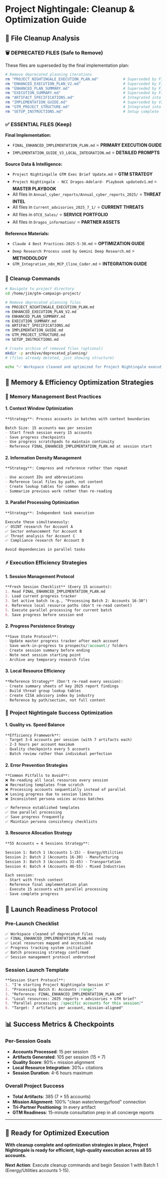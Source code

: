 # Project Nightingale: Cleanup & Optimization Guide

## 📁 File Cleanup Analysis

### 🗑️ **DEPRECATED FILES** (Safe to Remove)

These files are superseded by the final implementation plan:

```bash
# Remove deprecated planning iterations
rm "PROJECT_NIGHTINGALE_EXECUTION_PLAN.md"           # Superseded by FINAL plan
rm "ENHANCED_EXECUTION_PLAN_V2.md"                   # Superseded by FINAL plan
rm "ENHANCED_PLAN_SUMMARY.md"                        # Superseded by FINAL plan
rm "EXECUTION_SUMMARY.md"                            # Superseded by FINAL plan
rm "ARTIFACT_SPECIFICATIONS.md"                      # Integrated into FINAL plan
rm "IMPLEMENTATION_GUIDE.md"                         # Superseded by V3
rm "GTM_PROJECT_STRUCTURE.md"                        # Integrated into FINAL plan
rm "SETUP_INSTRUCTIONS.md"                           # Setup complete
```

### ✅ **ESSENTIAL FILES** (Keep)

**Final Implementation:**
- `FINAL_ENHANCED_IMPLEMENTATION_PLAN.md` ⭐ **PRIMARY EXECUTION GUIDE**
- `IMPLEMENTATION_GUIDE_V3_LOCAL_INTEGRATION.md` ⭐ **DETAILED PROMPTS**

**Source Data & Intelligence:**
- `Project Nightingalle GTM Exec Brief Update.md` ⭐ **GTM STRATEGY**
- `Project Nightingale - NCC Dragos-Adelard- Playbook updatedv1.md` ⭐ **MASTER PLAYBOOK**
- All files in `Annual_cyber_reports/Annual_cyber_reports_2025/` ⭐ **THREAT INTEL**
- All files in `Current_advisories_2025_7_1/` ⭐ **CURRENT THREATS**
- All files in `OTCE_Sales/` ⭐ **SERVICE PORTFOLIO**
- All files in `Dragos_information/` ⭐ **PARTNER ASSETS**

**Reference Materials:**
- `Claude 4 Best Practices-2025-5-30.md` ⭐ **OPTIMIZATION GUIDE**
- `Deep Research Process used by Gemini Deep Research.md` ⭐ **METHODOLOGY**
- `GTM_Integration_n8n_MCP_Cline_Coder.md` ⭐ **INTEGRATION GUIDE**

### 🧹 Cleanup Commands

```bash
# Navigate to project directory
cd /home/jim/gtm-campaign-project/

# Remove deprecated planning files
rm PROJECT_NIGHTINGALE_EXECUTION_PLAN.md
rm ENHANCED_EXECUTION_PLAN_V2.md
rm ENHANCED_PLAN_SUMMARY.md
rm EXECUTION_SUMMARY.md
rm ARTIFACT_SPECIFICATIONS.md
rm IMPLEMENTATION_GUIDE.md
rm GTM_PROJECT_STRUCTURE.md
rm SETUP_INSTRUCTIONS.md

# Create archive of removed files (optional)
mkdir -p archive/deprecated_planning/
# (files already deleted, just showing structure)

echo "✅ Workspace cleaned and optimized for Project Nightingale execution"
```

## 💾 Memory & Efficiency Optimization Strategies

### 🧠 **Memory Management Best Practices**

#### 1. **Context Window Optimization**
```markdown
**Strategy**: Process accounts in batches with context boundaries

Batch Size: 15 accounts max per session
- Start fresh session every 15 accounts
- Save progress checkpoints
- Use progress scratchpads to maintain continuity
- Reference FINAL_ENHANCED_IMPLEMENTATION_PLAN.md at session start
```

#### 2. **Information Density Management**
```markdown
**Strategy**: Compress and reference rather than repeat

- Use account IDs and abbreviations
- Reference local files by path, not content
- Create lookup tables for common data
- Summarize previous work rather than re-reading
```

#### 3. **Parallel Processing Optimization**
```markdown
**Strategy**: Independent task execution

Execute these simultaneously:
✅ OSINT research for Account A
✅ Sector enhancement for Account B  
✅ Threat analysis for Account C
✅ Compliance research for Account D

Avoid dependencies in parallel tasks
```

### ⚡ **Execution Efficiency Strategies**

#### 1. **Session Management Protocol**
```markdown
**Fresh Session Checklist** (Every 15 accounts):
1. Read FINAL_ENHANCED_IMPLEMENTATION_PLAN.md
2. Load current progress tracker
3. Set active batch (e.g., "Processing Batch 2: Accounts 16-30")
4. Reference local resource paths (don't re-read content)
5. Execute parallel processing for current batch
6. Save progress before session end
```

#### 2. **Progress Persistence Strategy**
```markdown
**Save State Protocol**:
- Update master progress tracker after each account
- Save work-in-progress to prospects/[account]/ folders
- Create session summary before ending
- Note next session starting point
- Archive any temporary research files
```

#### 3. **Local Resource Efficiency**
```markdown
**Reference Strategy** (Don't re-read every session):
- Create summary sheets of key 2025 report findings
- Build threat group lookup tables
- Create CISA advisory index by industry
- Reference by path/section, not full content
```

### 🎯 **Project Nightingale Success Optimization**

#### 1. **Quality vs. Speed Balance**
```markdown
**Efficiency Framework**:
- Target 3-4 accounts per session (with 7 artifacts each)
- 2-3 hours per account maximum
- Quality checkpoints every 5 accounts
- Batch review rather than individual perfection
```

#### 2. **Error Prevention Strategies**
```markdown
**Common Pitfalls to Avoid**:
❌ Re-reading all local resources every session
❌ Recreating templates from scratch
❌ Processing accounts sequentially instead of parallel
❌ Losing progress due to session limits
❌ Inconsistent persona voices across batches

✅ Reference established templates
✅ Use parallel processing
✅ Save progress frequently
✅ Maintain persona consistency checklists
```

#### 3. **Resource Allocation Strategy**
```markdown
**55 Accounts = 4 Sessions Strategy**:

Session 1: Batch 1 (Accounts 1-15) - Energy/Utilities
Session 2: Batch 2 (Accounts 16-30) - Manufacturing  
Session 3: Batch 3 (Accounts 31-45) - Transportation
Session 4: Batch 4 (Accounts 46-55) - Mixed Industries

Each session:
- Start with fresh context
- Reference final implementation plan
- Execute 15 accounts with parallel processing
- Save complete progress
```

## 🚀 **Launch Readiness Protocol**

### Pre-Launch Checklist
```markdown
✅ Workspace cleaned of deprecated files
✅ FINAL_ENHANCED_IMPLEMENTATION_PLAN.md ready
✅ Local resources mapped and accessible
✅ Progress tracking system initialized
✅ Batch processing strategy confirmed
✅ Session management protocol understood
```

### Session Launch Template
```markdown
**Session Start Protocol**:
1. "I'm starting Project Nightingale Session X"
2. "Processing Batch X: Accounts [range]"
3. "Reference: FINAL_ENHANCED_IMPLEMENTATION_PLAN.md"
4. "Local resources: 2025 reports + advisories + GTM brief"
5. "Parallel processing: [specific accounts for this session]"
6. "Target: 7 artifacts per account, mission-aligned"
```

## 📊 **Success Metrics & Checkpoints**

### Per-Session Goals
- **Accounts Processed**: 15 per session
- **Artifacts Generated**: 105 per session (15 × 7)
- **Quality Score**: 90%+ mission alignment
- **Local Resource Integration**: 30%+ citations
- **Session Duration**: 4-6 hours maximum

### Overall Project Success
- **Total Artifacts**: 385 (7 × 55 accounts)
- **Mission Alignment**: 100% "clean water/energy/food" connection
- **Tri-Partner Positioning**: In every artifact
- **GTM Readiness**: 15-minute consultation prep in all concierge reports

---

## 🎯 **Ready for Optimized Execution**

**With cleanup complete and optimization strategies in place, Project Nightingale is ready for efficient, high-quality execution across all 55 accounts.**

**Next Action**: Execute cleanup commands and begin Session 1 with Batch 1 (Energy/Utilities accounts 1-15).